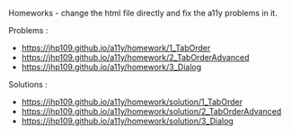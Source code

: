 Homeworks - change the html file directly and fix the a11y problems in it.

Problems :
- https://jhp109.github.io/a11y/homework/1_TabOrder
- https://jhp109.github.io/a11y/homework/2_TabOrderAdvanced
- https://jhp109.github.io/a11y/homework/3_Dialog

Solutions :
- https://jhp109.github.io/a11y/homework/solution/1_TabOrder
- https://jhp109.github.io/a11y/homework/solution/2_TabOrderAdvanced
- https://jhp109.github.io/a11y/homework/solution/3_Dialog
